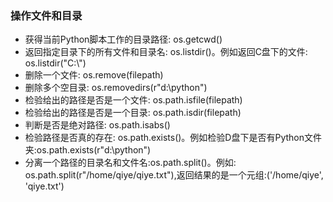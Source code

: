 ### 操作文件和目录
- 获得当前Python脚本工作的目录路径: os.getcwd()
- 返回指定目录下的所有文件和目录名: os.listdir()。例如返回C盘下的文件: os.listdir("C:\\")
- 删除一个文件: os.remove(filepath)
- 删除多个空目录: os.removedirs(r"d:\python")
- 检验给出的路径是否是一个文件: os.path.isfile(filepath)
- 检验给出的路径是否是一个目录: os.path.isdir(filepath)
- 判断是否是绝对路径: os.path.isabs()
- 检验路径是否真的存在: os.path.exists()。例如检验D盘下是否有Python文件夹:os.path.exists(r"d:\python")
- 分离一个路径的目录名和文件名:os.path.split()。例如:
os.path.split(r"/home/qiye/qiye.txt"),返回结果的是一个元组:('/home/qiye', 'qiye.txt')
